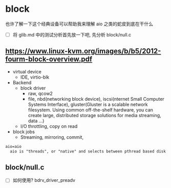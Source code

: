 # block

也许了解一下这个经典设备可以帮助我来理解 aio 之类的蛇皮到底在干什么

- [ ] 将 glib.md 中的测试分析首先放一下吧, 先分析 block/null.c

## https://www.linux-kvm.org/images/b/b5/2012-fourm-block-overview.pdf

- virtual device
  - IDE, virtio-blk
- Backend
  - block driver
    - raw, qcow2
    - file, nbd(networking block device), iscsi(nternet Small Computer Systems Interface), gluster(Gluster is a scalable network filesystem. Using common off-the-shelf hardware, you can create large, distributed storage solutions for media streaming, data ...)
  - I/O throttling, copy on read
- block jobs
  - Streaming, mirroring, commit,

```txt
aio=aio
  aio is "threads", or "native" and selects between pthread based disk I/O and native Linux AIO.
```

## block/null.c
- [ ] 如何使用?
bdrv_driver_preadv
